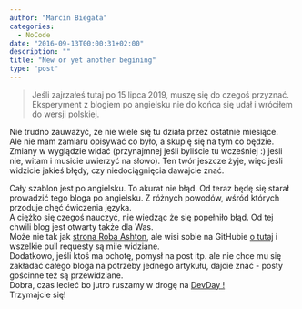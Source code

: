 ```yaml
---
author: "Marcin Biegała"
categories: 
  - NoCode
date: "2016-09-13T00:00:31+02:00"
description: ""
title: "New or yet another begining"
type: "post"
---
```


> Jeśli zajrzałeś tutaj po 15 lipca 2019, muszę się do czegoś przyznać. Eksperyment z blogiem po angielsku nie do końca się udał i wróciłem do wersji polskiej.

Nie trudno zauważyć, że nie wiele się tu działa przez ostatnie miesiące.  
Ale nie mam zamiaru opisywać co było, a skupię się na tym co będzie.  
Zmiany w wyglądzie widać (przynajmnej jeśli byliście tu wcześniej :)
jeśli nie, witam i musicie uwierzyć na słowo). Ten twór jeszcze żyje, więc jeśli widzicie jakieś błędy, czy niedociągnięcia dawajcie znać. 
<!--more--> 
Cały szablon jest po angielsku. To akurat nie błąd. Od teraz będę się starał prowadzić tego bloga po angielsku. Z różnych powodów,
wśród których przoduje chęć ćwiczenia języka.  
A ciężko się czegoś nauczyć, nie wiedząc że się popełniło błąd. Od tej chwili blog jest otwarty także dla Was.  
Może nie tak jak [strona Roba Ashton](http://codeofrob.com/), ale wisi sobie na GitHubie [o tutaj](https://github.com/biegal/blog-page)
i wszelkie pull requesty są mile widziane.  
Dodatkowo, jeśli ktoś ma ochotę, pomysł na post itp. ale nie chce mu się zakładać całego bloga na potrzeby jednego artykułu, dajcie znać - posty gościnne też są przewidziane.  
Dobra, czas lecieć bo jutro ruszamy w drogę na [DevDay !](http://devday.pl/)  
Trzymajcie się!
